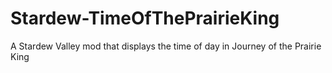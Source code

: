 # Stardew-TimeOfThePrairieKing
A Stardew Valley mod that displays the time of day in Journey of the Prairie King
